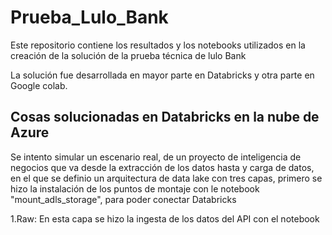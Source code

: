 # Prueba_Lulo_Bank
Este repositorio contiene los resultados y los notebooks utilizados en la creación de la solución de la prueba técnica de lulo Bank

La solución fue desarrollada en mayor parte en Databricks y otra parte en Google colab. 

## Cosas solucionadas en Databricks en la nube de Azure 

Se intento simular un escenario real, de un proyecto de inteligencia de negocios que va desde la extracción de los datos hasta  y carga de datos, en el que se definio un arquitectura de data lake con tres capas, primero se hizo la instalación de los puntos de montaje con le notebook "mount_adls_storage", para poder conectar Databricks 

1.Raw: En esta capa se hizo la ingesta de los datos del API con el notebook 

